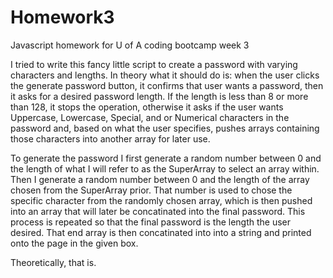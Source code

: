 # Homework3
Javascript homework for U of A coding bootcamp week 3

I tried to write this fancy little script to create a password with varying
characters and lengths. In theory what it should do is: when the user clicks the
generate password button, it confirms that user wants a password, then it asks
for a desired password length. If the length is less than 8 or more than 128, it 
stops the operation, otherwise it asks if the user wants Uppercase, Lowercase,
Special, and or Numerical characters in the password and, based on what the user
specifies, pushes arrays containing those characters into another array for later
use. 

To generate the password I first generate a random number between 0 and the length
of what I will refer to as the SuperArray to select an array within. Then I
generate a random number between 0 and the length of the array chosen from the 
SuperArray prior. That number is used to chose the specific character from the 
randomly chosen array, which is then pushed into an array that will later be 
concatinated into the final password. This process is repeated so that the final 
password is the length the user desired. That end array is then concatinated into
into a string and printed onto the page in the given box.

Theoretically, that is.